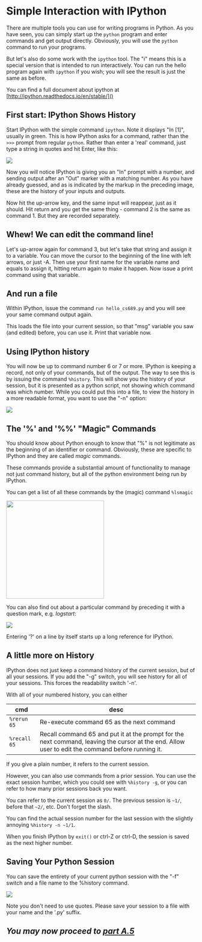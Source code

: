 # Simple Interaction with IPython

There are multiple tools you can use for writing programs in Python.  As you have seen, you can simply start up the `python` program and enter commands and get output directly.  Obviously, you will use the `python` command to run your programs.

But let's also do some work with the `ipython` tool.  The "i" means this is a special version that is intended to run interactively.  You can run the hello program again with `ipython` if you wish; you will see the result is just the same as before.

You can find a full document about ipython at [http://ipython.readthedocs.io/en/stable/]() 

## First start: IPython Shows History

Start IPython with the simple command `ipython`.  Note it displays "In [1]", usually in green.  This is how IPython asks for a command, rather than the `>>>` prompt from regular `python`.  Rather than enter a 'real' command, just type a string in quotes and hit Enter, like this: 

<img src="pix/IPython Launch.png" />

Now you will notice IPython is giving you an "In" prompt with a number, and sending output after an "Out" marker with a matching number.  As you have already guessed, and as is indicated by the markup in the preceding image, these are the history of your inputs and outputs.

Now hit the up-arrow key, and the same input will reappear, just as it should.  Hit return and you get the same thing - command 2 is the same as command 1.  But they are recorded separately.

## Whew!  We can edit the command line!

Let's up-arrow again for command 3, but let's take that string and assign it to a variable.  You can move the cursor to the beginning of the line with left arrows, or just <ctrl>-A.  Then use your first name for the variable name and equals to assign it, hitting return again to make it happen.  Now issue a print command using that variable.

## And run a file

Within IPython, issue the command `run hello_cs689.py` and you will see your same command output again.

This loads the file into your current session, so that "msg" variable you saw (and edited) before, you can use it.  Print that variable now.

## Using IPython history

You will now be up to command number 6 or 7 or more. IPython is keeping a record, not only of your commands, but of the output.  The way to see this is by issuing the command `%history`.  This will show you the history of your session, but it is presented as a python script, not showing which command was which number.  While you could put this into a file, to view the history in a more readable format, you want to use the "-n" option:

<img src="pix/ipython readable history.png" />

## The '%' and '%%' "Magic" Commands

You should know about Python enough to know that "%" is not legitimate as the beginning of an identifier or command.  Obviously, these are specific to IPython and they are called *magic* commands.

These commands provide a substantial amount of functionality to manage not just command history, but all of the python environment being run by IPython.

You can get a list of all these commands by the (magic) command `%lsmagic`

 <img src="pix/lsmagic command and information.png" height="260" /> 
 
 You can also find out about a particular command by preceding it with a question mark, e.g. *logstart*:
 
<img src="pix/getting info on logstart magic command.png" />

Entering '?' on a line by itself starts up a long reference for IPython.

## A little more on History

IPython does not just keep a command history of the current session, but of all your sessions.  If you add the "-g" switch, you will see history for all of your sessions.  This forces the readability switch '-n'.

With all of your numbered history, you can either

|cmd|desc|
|---|---|
|`%rerun 65`|Re-execute command 65 as the next command|
|`%recall 65`|Recall command 65 and put it at the prompt for the next command, leaving the cursor at the end.  Allow user to edit the command before running it.|

If you give a plain number, it refers to the current session.

However, you can also use commands from a prior session.  You can use the exact session humber, which you could see with `%history -g`, or you can refer to how many prior sessions back you want.

You can refer to the current session as `0/`.  The previous session is `~1/`, before that `~2/`, etc.  Don't forget the slash.

You can find the actual session number for the last session with the slightly annoying `%history -n ~1/1`.

When you finish IPython by `exit()` or ctrl-Z or ctrl-D, the session is saved as the next higher number.

## Saving Your Python Session

You can save the entirety of your current python session with the "-f" switch and a file name to the %history command.

<img src="pix/Save history.png" />

Note you don't need to use quotes.  Please save your session to a file with your name and the '.py' suffix.

## *You may now proceed to <a href="Assign2PartA.5.md"> part A.5</a>*
